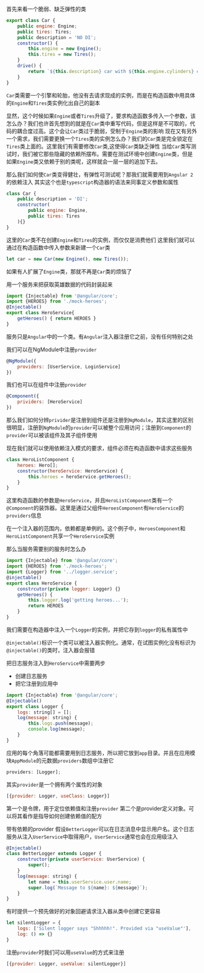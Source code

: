 首先来看一个脆弱、缺乏弹性的类

```js
export class Car {
    public engine: Engine;
    public tires: Tires;
    public description = 'NO DI';
    constructor() {
        this.engine = new Engine();
        this.tires = new Tires();
    }
    drive() {
        return `${this.description} car with ${this.engine.cylinders} cylinders and ${this.tires.make} tires.`;
    }
}
```

`Car`类需要一个引擎和轮胎，他没有去请求现成的实例，而是在构造函数中用具体的`Engine`和`Tires`类实例化出自己的副本

显然，这个时候如果`Engine`或者`Tires`升级了，要求构造函数多传入一个参数，该怎么办？我们也许首先想到的就是在`Car`类中重写代码，但是这样是不可取的，代码的耦合度过高。这个会让`Car`类过于脆弱，受制于`Engine`类的影响
现在又有另外一个需求，我们需要更换一个`Tires`类的实例怎么办？我们的`Car`类是完全锁定在`Tires`类上面的。这里我们有需要修改`Car`类,这使得`Car`类缺乏弹性
当给`Car`类写测试时，我们被它那些隐藏的依赖所摆布。需要在测试环境中创建`Engine`类，但是如果`Engine`类又依赖于别的类呢，这样就会一层一层的追加下去。

那么我们如何使`Car`类变得健壮，有弹性可测试呢？那我们就需要用到`Angular 2`的依赖注入
其实这个也是`typescript`构造器的语法来同事定义参数和属性

```js
class Car {
    public description = 'DI';
    constructor(
        public engine: Engine,
        public tires: Tires
    ){}
}
```

这里的`Car`类不在创建`Engine`和`Tires`的实例，而仅仅是消费他们
这里我们就可以通过在构造函数中传入参数来新建一个`Car`类

```js
let car = new Car(new Engine(), new Tires());
```

如果有人扩展了`Engine`类，那就不再是`Car`类的烦恼了

用一个服务来把获取英雄数据的代码封装起来

```js
import {Injectable} from '@angular/core';
import {HEROES} from './mock-heroes';
@Injectable()
export class HeroService{
    getHeroes() { return HEROES }
}
```

服务只是`Angular`中的一个类。有`Angular`注入器注册它之前，没有任何特别之处

我们可以在NgModule中注册`provider`

```js
@NgModule({
    providers: [UserService, LoginService]
})
```

我们也可以在组件中注册`provider`

```js
@Component({
    prividers: [HeroService]
})
```

那么我们如何分辨`privider`是注册到组件还是注册到`NgModule`，其实这里的区别很明显，注册到`NgModule`的`provider`可以被整个应用访问；注册到`Component`的`provider`可以被该组件及其子组件使用

现在我们就可以使用依赖注入模式的要求，组件必须在构造函数中请求这些服务

```js
class HeroListComponent {
    heroes: Hero[];
    constructor(heroService: HeroService) {
        this.heroes = heroService.getHeroes();
    }
}
```

这里构造函数的参数是`HeroService`，并且`HeroListComponent`类有一个`@Component`的装饰器。这里是通过父组件`HeroesComponent`有`HeroService`的`providers`信息

在一个注入器的范围内，依赖都是单例的。这个例子中，`HeroesComponent`和`HeroListComponent`共享一个`HeroService`实例

那么当服务需要别的服务时怎么办

```js
import {Injectable} from '@angular/core';
import {HEROES} from './mock-heroes';
import {Logger} from '../logger.service';
@injectable()
export class HeroService {
    constrcutor(private logger: Logger) {}
    getHeroes() {
        this.logger.log('getting heroes...');
        return HEROES
    }
}
```

我们需要在构造器中注入一个`Logger`的实例，并把它存到`logger`的私有属性中

`@injectable()`标识一个类可以被注入器实例化。通常，在试图实例化没有标识为`@injectable()`的类时，注入器会报错

把日志服务注入到`HeroService`中需要两步
- 创建日志服务
- 把它注册到应用中

```js
import {Injectable} from '@angular/core';
@Injectable()
export class Logger {
    logs: string[] = [];
    log(message: string) {
        this.logs.push(message);
        console.log(message);
    }
}
```

应用的每个角落可能都需要用到日志服务，所以把它放到`app`目录。并且在应用模块`AppModule`的元数据`providers`数组中注册它

```js
providers: [Logger];
```

其实`provider`是一个拥有两个属性的对象

```js
[{provider: Logger, useClass: Logger}]
```

第一个是令牌，用于定位依赖值和注册`provider`
第二个是provider定义对象。可以将其看作是指导如何创建依赖值的配方

带有依赖的provider
假设`BetterLogger`可以在日志消息中显示用户名。这个日志服务从注入`UserService`中取得用户，`UserService`通常也会在应用级注入

```js
@Injectable()
class BetterLogger extends Logger {
    constructor(private userService: UserService) {
        super();
    }
    log(message: string) {
        let name = this.userService.user.name;
        super.log(`Message to ${name}: ${message}`);
    }
}
```


有时提供一个预先做好的对象回避请求注入器从类中创建它更容易

```js
let silentLogger = {
    logs: ['Silent logger says "Shhhhh!". Provided via "useValue"'],
    log: () => {}
}
```

注册`provider`时我们可以用`useValue`的方式来注册

```js
[{provider: Logger, useValue: silentLogger}]
```

